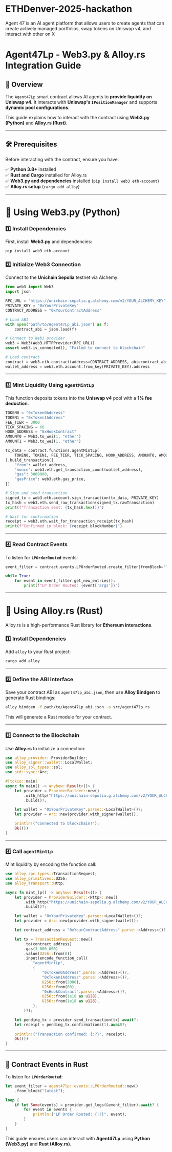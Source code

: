 # ETHDenver-2025-hackathon

Agent 47 is an AI agent platform that allows users to create agents that can create actively managed portfolios, swap tokens on Uniswap v4, and interact with other on X

# **Agent47Lp - Web3.py & Alloy.rs Integration Guide**  

## **📌 Overview**  
The `Agent47Lp` smart contract allows AI agents to **provide liquidity on Uniswap v4**. It interacts with **Uniswap's `IPositionManager`** and supports **dynamic pool configurations**.  

This guide explains how to interact with the contract using **Web3.py (Python)** and **Alloy.rs (Rust)**.  

---

## **🛠 Prerequisites**  
Before interacting with the contract, ensure you have:  

✅ **Python 3.8+** installed  
✅ **Rust and Cargo** installed for Alloy.rs  
✅ **Web3.py and dependencies** installed (`pip install web3 eth-account`)  
✅ **Alloy.rs setup** (`cargo add alloy`)  

---

# **🔹 Using Web3.py (Python)**
### **1️⃣ Install Dependencies**  
First, install **Web3.py** and dependencies:  

```sh
pip install web3 eth-account
```

### **2️⃣ Initialize Web3 Connection**  
Connect to the **Unichain Sepolia** testnet via Alchemy:  

```python
from web3 import Web3
import json

RPC_URL = "https://unichain-sepolia.g.alchemy.com/v2/YOUR_ALCHEMY_KEY"
PRIVATE_KEY = "0xYourPrivateKey"
CONTRACT_ADDRESS = "0xYourContractAddress"

# Load ABI
with open("path/to/Agent47Lp_abi.json") as f:
    contract_abi = json.load(f)

# Connect to Web3 provider
web3 = Web3(Web3.HTTPProvider(RPC_URL))
assert web3.is_connected(), "Failed to connect to blockchain"

# Load contract
contract = web3.eth.contract(address=CONTRACT_ADDRESS, abi=contract_abi)
wallet_address = web3.eth.account.from_key(PRIVATE_KEY).address
```

---

### **3️⃣ Mint Liquidity Using `agentMintLp`**  
This function deposits tokens into the **Uniswap v4** pool with a **1% fee deduction**.

```python
TOKEN0 = "0xToken0Address"
TOKEN1 = "0xToken1Address"
FEE_TIER = 3000
TICK_SPACING = 60
HOOK_ADDRESS = "0xHookContract"
AMOUNT0 = Web3.to_wei(1, "ether")
AMOUNT1 = Web3.to_wei(1, "ether")

tx_data = contract.functions.agentMintLp(
    TOKEN0, TOKEN1, FEE_TIER, TICK_SPACING, HOOK_ADDRESS, AMOUNT0, AMOUNT1
).build_transaction({
    "from": wallet_address,
    "nonce": web3.eth.get_transaction_count(wallet_address),
    "gas": 3000000,
    "gasPrice": web3.eth.gas_price,
})

# Sign and send transaction
signed_tx = web3.eth.account.sign_transaction(tx_data, PRIVATE_KEY)
tx_hash = web3.eth.send_raw_transaction(signed_tx.rawTransaction)
print(f"Transaction sent: {tx_hash.hex()}")

# Wait for confirmation
receipt = web3.eth.wait_for_transaction_receipt(tx_hash)
print(f"Confirmed in block: {receipt.blockNumber}")
```

---

### **4️⃣ Read Contract Events**
To listen for **`LPOrderRouted`** events:  

```python
event_filter = contract.events.LPOrderRouted.create_filter(fromBlock="latest")

while True:
    for event in event_filter.get_new_entries():
        print(f"LP Order Routed: {event['args']}")
```

---

# **🔹 Using Alloy.rs (Rust)**  
Alloy.rs is a high-performance Rust library for **Ethereum interactions**.  

### **1️⃣ Install Dependencies**
Add `alloy` to your Rust project:  

```sh
cargo add alloy
```

---

### **2️⃣ Define the ABI Interface**
Save your contract ABI as `agent47lp_abi.json`, then use **Alloy Bindgen** to generate Rust bindings:

```sh
alloy bindgen -f path/to/Agent47Lp_abi.json -o src/agent47lp.rs
```

This will generate a Rust module for your contract.

---

### **3️⃣ Connect to the Blockchain**
Use **Alloy.rs** to initialize a connection:

```rust
use alloy_provider::ProviderBuilder;
use alloy_signer::wallet::LocalWallet;
use alloy_sol_types::sol;
use std::sync::Arc;

#[tokio::main]
async fn main() -> anyhow::Result<()> {
    let provider = ProviderBuilder::new()
        .with_http("https://unichain-sepolia.g.alchemy.com/v2/YOUR_ALCHEMY_KEY")
        .build()?;

    let wallet = "0xYourPrivateKey".parse::<LocalWallet>()?;
    let provider = Arc::new(provider.with_signer(wallet));

    println!("Connected to blockchain!");
    Ok(())
}
```

---

### **4️⃣ Call `agentMintLp`**
Mint liquidity by encoding the function call:

```rust
use alloy_rpc_types::TransactionRequest;
use alloy_primitives::U256;
use alloy_transport::Http;

async fn mint_lp() -> anyhow::Result<()> {
    let provider = ProviderBuilder::<Http>::new()
        .with_http("https://unichain-sepolia.g.alchemy.com/v2/YOUR_ALCHEMY_KEY")
        .build()?;

    let wallet = "0xYourPrivateKey".parse::<LocalWallet>()?;
    let provider = Arc::new(provider.with_signer(wallet));

    let contract_address = "0xYourContractAddress".parse::<Address>()?;

    let tx = TransactionRequest::new()
        .to(contract_address)
        .gas(3_000_000)
        .value(U256::from(0))
        .input(encode_function_call(
            "agentMintLp",
            (
                "0xToken0Address".parse::<Address>()?,
                "0xToken1Address".parse::<Address>()?,
                U256::from(3000),
                U256::from(60),
                "0xHookContract".parse::<Address>()?,
                U256::from(1e18 as u128),
                U256::from(1e18 as u128),
            ),
        )?);

    let pending_tx = provider.send_transaction(tx).await?;
    let receipt = pending_tx.confirmations(1).await?;
    
    println!("Transaction confirmed: {:?}", receipt);
    Ok(())
}
```

---

## **📜 Contract Events in Rust**
To listen for **`LPOrderRouted`**:

```rust
let event_filter = agent47lp::events::LPOrderRouted::new()
    .from_block("latest");

loop {
    if let Some(events) = provider.get_logs(&event_filter).await? {
        for event in events {
            println!("LP Order Routed: {:?}", event);
        }
    }
}
```

This guide ensures users can interact with **Agent47Lp** using **Python (Web3.py)** and **Rust (Alloy.rs)**. 